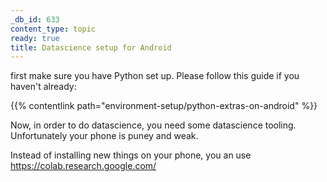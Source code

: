 ```yaml
---
_db_id: 633
content_type: topic
ready: true
title: Datascience setup for Android
---
```


first make sure you have Python set up. Please follow this guide if you haven't already:

{{% contentlink path="environment-setup/python-extras-on-android" %}}

Now, in order to do datascience, you need some datascience tooling. Unfortunately your phone is puney and weak.

Instead of installing new things on your phone, you an use https://colab.research.google.com/